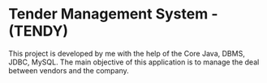 # Tender Management System - (TENDY)
This project is developed by me with the help of the Core Java, DBMS, JDBC, MySQL. The main objective of this application is to manage the deal between vendors and the company.
